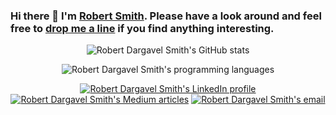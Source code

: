 ### Hi there 👋 I'm [Robert Smith](https://teticio.github.io). Please have a look around and feel free to [drop me a line](mailto:teticio@gmail.com) if you find anything interesting. 

<p align="center">
  <img src="https://github-readme-stats.vercel.app/api?username=teticio&show_icons=true&theme=dracula&count_private=true&include_all_commits=true" alt="Robert Dargavel Smith's GitHub stats"/>
</p>
 
<p align="center"> 
  <img src="https://github-readme-stats.vercel.app/api/top-langs/?username=teticio&theme=dracula&hide=HTML,%20Jupyter%20Notebook,%20Smarty&langs_count=7" alt="Robert Dargavel Smith's programming languages"/>
</p>

<p align="center">
  <a href="https://www.linkedin.com/in/attentioncoach/" target="_blank"><img src="https://img.shields.io/badge/LinkedIn-0077B5?style=for-the-badge&logo=linkedin&logoColor=white" alt="Robert Dargavel Smith's LinkedIn profile"/></a>
  <a href="https://teticio.medium.com/" target="_blank"><img src="https://img.shields.io/badge/Medium-12100E?style=for-the-badge&logo=medium&logoColor=white" alt="Robert Dargavel Smith's Medium articles"/></a>
  <a href="mailto:teticio@gmail.com" target="_blank"><img src="https://img.shields.io/badge/Gmail-D14836?style=for-the-badge&logo=gmail&logoColor=white" alt="Robert Dargavel Smith's email"/></a>
</p>

<!--
**teticio/teticio** is a ✨ _special_ ✨ repository because its `README.md` (this file) appears on your GitHub profile.

Here are some ideas to get you started:

- 🔭 I’m currently working on ...
- 🌱 I’m currently learning ...
- 👯 I’m looking to collaborate on ...
- 🤔 I’m looking for help with ...
- 💬 Ask me about ...
- 📫 How to reach me: ...
- 😄 Pronouns: ...
- ⚡ Fun fact: ...
-->
